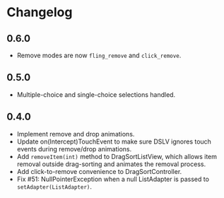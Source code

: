 Changelog
=========

0.6.0
-----

* Remove modes are now `fling_remove` and `click_remove`.
 
0.5.0
-----

* Multiple-choice and single-choice selections handled.

0.4.0
-----

* Implement remove and drop animations.
* Update on(Intercept)TouchEvent to make sure DSLV ignores
touch events during remove/drop animations.
* Add `removeItem(int)` method to DragSortListView, which allows item
removal outside drag-sorting and animates the removal process.
* Add click-to-remove convenience to DragSortController.
* Fix #51: NullPointerException when a null ListAdapter is passed to
`setAdapter(ListAdapter)`.
